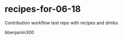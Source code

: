 recipes-for-06-18
=================

Contribution workflow test repo with recipes and drinks

bbenjamin300

